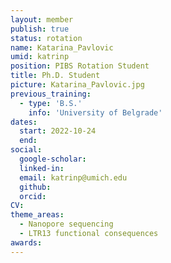 ```yaml
---
layout: member
publish: true
status: rotation
name: Katarina_Pavlovic
umid: katrinp
position: PIBS Rotation Student
title: Ph.D. Student 
picture: Katarina_Pavlovic.jpg
previous_training:
  - type: 'B.S.'
    info: 'University of Belgrade'
dates:
  start: 2022-10-24
  end: 
social: 
  google-scholar: 
  linked-in: 
  email: katrinp@umich.edu
  github:
  orcid:
CV: 
theme_areas:
  - Nanopore sequencing
  - LTR13 functional consequences
awards:
---
```


